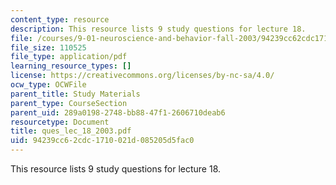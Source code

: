 ```yaml
---
content_type: resource
description: This resource lists 9 study questions for lecture 18.
file: /courses/9-01-neuroscience-and-behavior-fall-2003/94239cc62cdc1710021d085205d5fac0_ques_lec_18_2003.pdf
file_size: 110525
file_type: application/pdf
learning_resource_types: []
license: https://creativecommons.org/licenses/by-nc-sa/4.0/
ocw_type: OCWFile
parent_title: Study Materials
parent_type: CourseSection
parent_uid: 289a0198-2748-bb88-47f1-2606710deab6
resourcetype: Document
title: ques_lec_18_2003.pdf
uid: 94239cc6-2cdc-1710-021d-085205d5fac0
---
```

This resource lists 9 study questions for lecture 18.